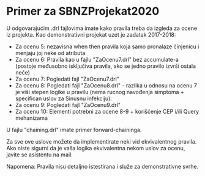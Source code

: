 ﻿# Primer za SBNZProjekat2020
U odgovarajućim .drl fajlovima imate kako pravila treba da izgleda za ocene iz projekta. Kao demonstrativni projekat uzet je zadatak 2017-2018:
- Za ocenu 5: nezavisna when then pravila koja samo pronalaze činjenicu i menjaju joj neke od atributa
- Za ocenu 6: Pravila kao u fajlu "ZaOcenu7.drl" bez accumulate-a (postoje međusobno isključiva pravila, ako se jedno pravilo izvrši ostala neće)
- Za ocenu 7: Pogledati fajl "ZaOcenu7.drl"
- Za ocenu 8: Pogledati fajl "ZaOcenu8.drl" - razlika u odnosu na ocenu 7 je viši stepen logike u pravilu (nema rucnog navođenja simptoma + specifican uslov za Sinusnu infekciju).
- Za ocenu 9: Pogledati fajl "ZaOcenu9.drl"
- Za ocenu 10: Elementi potrebni za ocene 8-9 + korišćenje CEP i/ili Query mehanizama

U fajlu "chaining.drl" imate primer forward-chaininga.

Za sve ove uslove možete da implementirate neki vid ekvivalentnog pravila. Ako niste sigurni da je vaša logika ekvivalentna nekom uslov za ocenu, javite se asistentu na mail.


Napomena: Pravila nisu detaljno istestirana i služe za demonstrativne svrhe.

